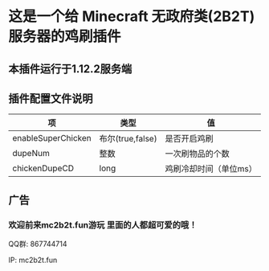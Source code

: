 # 这是一个给 Minecraft 无政府类(2B2T) 服务器的鸡刷插件

## 本插件运行于1.12.2服务端

## 插件配置文件说明

|项|类型|值|
|--|--|--|
|enableSuperChicken|布尔(true,false)|是否开启鸡刷|
|dupeNum|整数|一次刷物品的个数|
|chickenDupeCD|long|鸡刷冷却时间（单位ms）|

## 
## 广告

### 欢迎前来mc2b2t.fun游玩 里面的人都超可爱的哦！

QQ群: 867744714

IP: mc2b2t.fun
